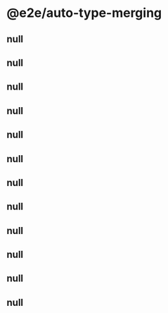 # @e2e/auto-type-merging

## null

## null

## null

## null

## null

## null

## null

## null

## null

## null

## null

## null
